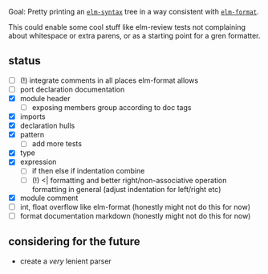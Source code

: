 Goal: Pretty printing an [`elm-syntax`](https://dark.elm.dmy.fr/packages/stil4m/elm-syntax/latest/) tree
in a way consistent with [`elm-format`](https://github.com/avh4/elm-format).

This could enable some cool stuff like elm-review tests not complaining about whitespace or extra parens, or as a starting point for a gren formatter.

## status
  - [ ] (!) integrate comments in all places elm-format allows
  - [ ] port declaration documentation
  - [x] module header
      - [ ] exposing members group according to doc tags
  - [x] imports
  - [x] declaration hulls
  - [x] pattern
      - [ ] add more tests
  - [x] type
  - [x] expression
      - [ ] if then else if indentation combine
      - [ ] (!) <| formatting and better right/non-associative operation formatting in general (adjust indentation for left/right etc)
  - [x] module comment
  - [ ] int, float overflow like elm-format (honestly might not do this for now)
  - [ ] format documentation markdown (honestly might not do this for now)

## considering for the future
  - create a _very_ lenient parser
